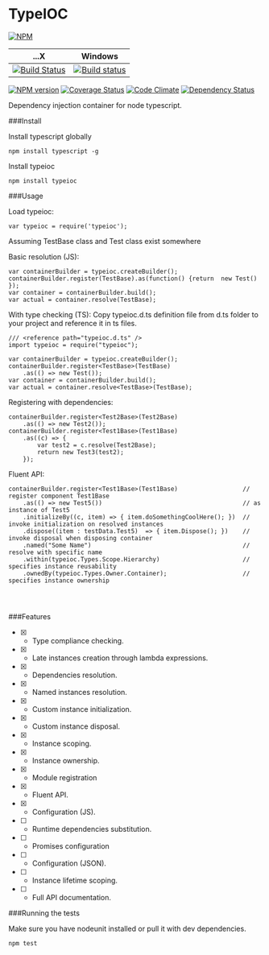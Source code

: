 TypeIOC
=======

 [![NPM](https://nodei.co/npm/typeioc.png?downloads=true)](https://nodei.co/npm/typeioc/)

...X           | Windows   
-------------- | ------------
[![Build Status](https://travis-ci.org/maxgherman/TypeIOC.svg?branch=master)](https://travis-ci.org/maxgherman/TypeIOC)|[![Build status](https://ci.appveyor.com/api/projects/status/0813svinij5s2cg7)](https://ci.appveyor.com/project/maxgherman/typeioc)

 [![NPM version](https://badge.fury.io/js/typeioc.svg)](http://badge.fury.io/js/typeioc)
 [![Coverage Status](https://img.shields.io/coveralls/maxgherman/TypeIOC.svg)](https://coveralls.io/r/maxgherman/TypeIOC?branch=master)
 [![Code Climate](https://codeclimate.com/github/maxgherman/TypeIOC.png)](https://codeclimate.com/github/maxgherman/TypeIOC)
 [![Dependency Status](https://gemnasium.com/maxgherman/TypeIOC.svg)](https://gemnasium.com/maxgherman/TypeIOC)


Dependency injection container for node typescript.

###Install

Install typescript globally

```
npm install typescript -g
```

Install typeioc

```
npm install typeioc
```

###Usage

Load typeioc:

```
var typeioc = require('typeioc');
```

Assuming TestBase class and Test class exist somewhere 

Basic resolution (JS):
```
var containerBuilder = typeioc.createBuilder();
containerBuilder.register(TestBase).as(function() {return  new Test() });
var container = containerBuilder.build();
var actual = container.resolve(TestBase);
```

With type checking (TS):
Copy typeioc.d.ts definition file from d.ts folder to your project and reference it in ts files.

```
/// <reference path="typeioc.d.ts" />
import typeioc = require("typeioc");

var containerBuilder = typeioc.createBuilder();
containerBuilder.register<TestBase>(TestBase)
    .as(() => new Test());
var container = containerBuilder.build();
var actual = container.resolve<TestBase>(TestBase);
```

Registering with dependencies:
```
containerBuilder.register<Test2Base>(Test2Base)
    .as(() => new Test2());
containerBuilder.register<Test1Base>(Test1Base)
    .as((c) => {
        var test2 = c.resolve(Test2Base);
        return new Test3(test2);
    });
```

Fluent API:
```
containerBuilder.register<Test1Base>(Test1Base)                  // register component Test1Base
    .as(() => new Test5())                                       // as instance of Test5
    .initializeBy((c, item) => { item.doSomethingCoolHere(); })  // invoke initialization on resolved instances
    .dispose((item : testData.Test5)  => { item.Dispose(); })    // invoke disposal when disposing container
    .named("Some Name")                                          // resolve with specific name
    .within(typeioc.Types.Scope.Hierarchy)                       // specifies instance reusability
    .ownedBy(typeioc.Types.Owner.Container);                     // specifies instance ownership




```

###Features

- [x] - Type compliance checking.
- [x] - Late instances creation through lambda expressions.
- [x] - Dependencies resolution.
- [x] - Named instances resolution.
- [x] - Custom instance initialization.
- [x] - Custom instance disposal.
- [x] - Instance scoping.
- [x] - Instance ownership.
- [x] - Module registration
- [x] - Fluent API.
- [x] - Configuration (JS).
- [ ] - Runtime dependencies substitution.
- [ ] - Promises configuration
- [ ] - Configuration (JSON).
- [ ] - Instance lifetime scoping.
- [ ] - Full API documentation.

###Running the tests

Make sure you have nodeunit installed or pull it with dev dependencies.

```
npm test
```
